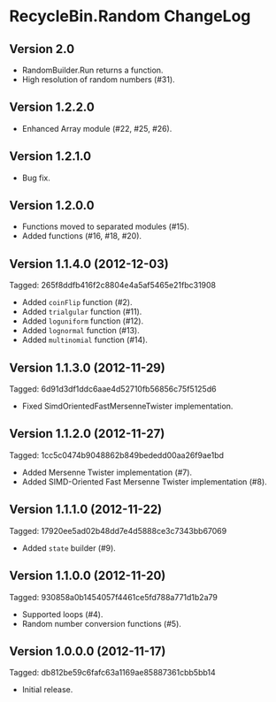 RecycleBin.Random ChangeLog
===========================

Version 2.0
---------------

* RandomBuilder.Run returns a function.
* High resolution of random numbers (#31).

Version 1.2.2.0
---------------

* Enhanced Array module (#22, #25, #26).

Version 1.2.1.0
---------------

* Bug fix.

Version 1.2.0.0
---------------

* Functions moved to separated modules (#15).
* Added functions (#16, #18, #20).

Version 1.1.4.0 (2012-12-03)
----------------------------
Tagged: 265f8ddfb416f2c8804e4a5af5465e21fbc31908

* Added `coinFlip` function (#2).
* Added `trialgular` function (#11).
* Added `loguniform` function (#12).
* Added `lognormal` function (#13).
* Added `multinomial` function (#14).

Version 1.1.3.0 (2012-11-29)
----------------------------
Tagged: 6d91d3df1ddc6aae4d52710fb56856c75f5125d6

* Fixed SimdOrientedFastMersenneTwister implementation.

Version 1.1.2.0 (2012-11-27)
----------------------------
Tagged: 1cc5c0474b9048862b849bededd00aa26f9ae1bd

* Added Mersenne Twister implementation (#7).
* Added SIMD-Oriented Fast Mersenne Twister implementation (#8).

Version 1.1.1.0 (2012-11-22)
----------------------------
Tagged: 17920ee5ad02b48dd7e4d5888ce3c7343bb67069

* Added `state` builder (#9).

Version 1.1.0.0 (2012-11-20)
----------------------------
Tagged: 930858a0b1454057f4461ce5fd788a771d1b2a79

* Supported loops (#4).
* Random number conversion functions (#5).

Version 1.0.0.0 (2012-11-17)
----------------------------
Tagged: db812be59c6fafc63a1169ae85887361cbb5bb14

* Initial release.

